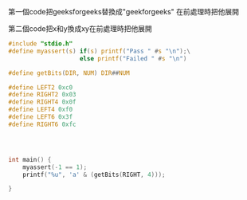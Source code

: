 

第一個code把geeksforgeeks替換成"geekforgeeks" 在前處理時把他展開

第二個code把x和y換成xy在前處理時把他展開

```c
#include "stdio.h"
#define myassert(s) if(s) printf("Pass " #s "\n");\
					else printf("Failed " #s "\n")

#define getBits(DIR, NUM) DIR##NUM

#define LEFT2 0xc0
#define RIGHT2 0x03
#define RIGHT4 0x0f
#define LEFT4 0xf0
#define LEFT6 0x3f
#define RIGHT6 0xfc




int main() {
    myassert(-1 == 1);
    printf("%u", 'a' & (getBits(RIGHT, 4)));

}
```

